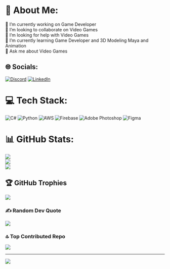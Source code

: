 # 💫 About Me:
🔭 I’m currently working on Game Developer<br>👯 I’m looking to collaborate on Video  Games<br>🤝 I’m looking for help with Video  Games<br>🌱 I’m currently learning Game Developer and 3D Modeling Maya and Animation<br>💬 Ask me about Video Games<br>


## 🌐 Socials:
[![Discord](https://img.shields.io/badge/Discord-%237289DA.svg?logo=discord&logoColor=white)](https://discord.gg/Mehmetercanofficel#0065) [![LinkedIn](https://img.shields.io/badge/LinkedIn-%230077B5.svg?logo=linkedin&logoColor=white)](https://linkedin.com/in/https://www.linkedin.com/in/mehmet-ali-ercan-a0b779196) 

# 💻 Tech Stack:
![C#](https://img.shields.io/badge/c%23-%23239120.svg?style=for-the-badge&logo=c-sharp&logoColor=white) ![Python](https://img.shields.io/badge/python-3670A0?style=for-the-badge&logo=python&logoColor=ffdd54) ![AWS](https://img.shields.io/badge/AWS-%23FF9900.svg?style=for-the-badge&logo=amazon-aws&logoColor=white) ![Firebase](https://img.shields.io/badge/firebase-%23039BE5.svg?style=for-the-badge&logo=firebase) ![Adobe Photoshop](https://img.shields.io/badge/adobephotoshop-%2331A8FF.svg?style=for-the-badge&logo=adobephotoshop&logoColor=white) 	![Figma](https://img.shields.io/badge/figma-%23F24E1E.svg?style=for-the-badge&logo=figma&logoColor=white) 
# 📊 GitHub Stats:
![](https://github-readme-stats.vercel.app/api?username=mehmetercanoffical&theme=radical&hide_border=false&include_all_commits=true&count_private=true)<br/>
![](https://github-readme-streak-stats.herokuapp.com/?user=mehmetercanoffical&theme=radical&hide_border=false)<br/>
![](https://github-readme-stats.vercel.app/api/top-langs/?username=mehmetercanoffical&theme=radical&hide_border=false&include_all_commits=true&count_private=true&layout=compact)

## 🏆 GitHub Trophies
![](https://github-profile-trophy.vercel.app/?username=mehmetercanoffical&theme=radical&no-frame=false&no-bg=false&margin-w=4)

### ✍️ Random Dev Quote
![](https://quotes-github-readme.vercel.app/api?type=vetical&theme=radical)

### 🔝 Top Contributed Repo
![](https://github-contributor-stats.vercel.app/api?username=mehmetercanoffical&limit=5&theme=radical&combine_all_yearly_contributions=true)

---
[![](https://visitcount.itsvg.in/api?id=mehmetercanoffical&icon=1&color=1)](https://visitcount.itsvg.in)

<!-- Proudly created with GPRM ( https://gprm.itsvg.in ) -->
